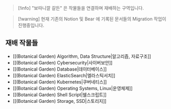 > [!info] "보따니깔 갈든" 은 작물들을 연결하며 재배하는 구역입니다.

> [!warning] 현재 기존의 Notion 및 Bear 에 기록된 문서들의 Migration 작업이 진행중입니다.

## 재배 작물들

- [[(Botanical Garden) Algorithm, Data Structure|알고리즘, 자료구조]]
- [[(Botanical Garden) Cybersecurity|사이버보안]]
- [[(Botanical Garden) Database|데이터베이스]]
- [[(Botanical Garden) ElasticSearch|엘라스틱서치]]
- [[(Botanical Garden) Kubernetes|쿠버네티스]]
- [[(Botanical Garden) Operating Systems, Linux|운영체제]]
- [[(Botanical Garden) Shell Script|쉘스크립트]]
- [[(Botanical Garden) Storage, SSD|스토리지]]